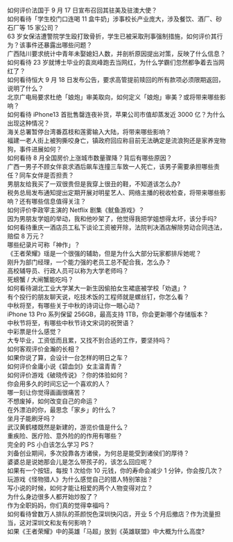 如何评价法国于 9 月 17 日宣布召回其驻美及驻澳大使？  
如何看待「学生校门口连喝 11 盒牛奶」涉事校长产业庞大，涉及餐饮、酒厂、砂石厂等 15 家公司？  
63 岁女保洁遭警院学生殴打致骨折，学生已被采取刑事强制措施，如何评价其行为？该事件还暴露出哪些问题？  
广西陆川要求统计中青年未娶媳妇人数，并剖析原因提出对策，反映了什么信息？  
如何看待 23 岁就博士毕业的袁岚峰跑去当网红，为什么学霸们忽然都争着去当网红了？  
如何看待恒大 9 月 18 日发布公告，要求高管提前赎回的所有款项必须限期返回，说明了什么？  
北京广电局要求杜绝「娘炮」审美取向，如何定义「娘炮」审美？或将带来哪些影响？  
如何看待 iPhone13 首批售罄连夜补货，苹果公司市值却蒸发近 3000 亿？为什么出现这种情况？  
海关总署暂停台湾番荔枝和莲雾输入大陆，将带来哪些影响？  
福建一老人街上被狗撕咬身亡，镇政府回应称目前无法确定是流浪狗还是家养宠物狗，事件进展如何？  
如何看待 8 月全国房价上涨城市数量骤降？背后有哪些原因？  
广西一男子不顾女伴哀求酒后飙车连撞三车致一人死亡，该男子需要承担哪些责任？同车女伴是否担责？  
男朋友给我买了一双很贵但是我穿上很丑的鞋，不知道该怎么办?  
税务总局发布通知提出定期开展对明星艺人、网络主播的税收检查，将带来哪些影响？还有哪些信息值得关注？  
如何评价李政宰主演的 Netflix 剧集《鱿鱼游戏》？  
因为男朋友学姐的举动，我和他吵架了，他觉得我把学姐想得太坏，该分手吗?  
如何看待重庆一酒店员工私下谈论工资被开除，法院判决酒店解除劳动合同违法，赔偿 8 万元？  
哪些纪录片可称「神作」？  
《王者荣耀》瑶是一个很强的辅助，但是为什么大部分玩家都排斥她呢？  
刚升为部门经理，一个能力强的老员工总不配合我，怎么办？  
高校辅导员、行政人员可以称为大学老师吗？  
死螃蟹 / 大闸蟹能吃吗？  
如何看待湖北工业大学某大一新生因偷拍女生裙底被学校「劝退」?  
有个投行的朋友聊天说，吃技术饭的工程师就是螺丝钉，你怎么看？  
中秋将至，有哪些关于中秋的诗词让你一眼心动？  
iPhone 13 Pro 系列保留 256GB，最高支持 1TB，你会更新哪个存储版本？  
中秋节将至，有哪些中秋节诗文宋词的祝贺语？  
中彩票是什么感觉？  
大专毕业，工资低而且累，又找不到合适的工作，要坚持吗？  
如何客观评价金瀚的长相？  
如果你说了算，会设计一台怎样的明日之车？  
如何评价金庸小说《碧血剑》女主温青青？  
如何评价游戏《破晓传说》？你的体验如何？  
你会用多久的时间忘记一个喜欢的人？  
哪一刻让你觉得画画很痛苦？  
不想废掉，如何改变自己的命运？  
在外漂泊的你，最思念「家乡」的什么？  
坐月子能刷牙吗？  
武汉黄鹤楼既然是新建的，游览价值是什么？  
重疾险、医疗险、意外险的的作用有哪些？  
完全的 PS 小白该怎么学习 PS？  
刘备创业期间，多次投靠各方诸侯，为何总是能受到诸侯们的厚待？  
婆婆总是说她那会儿是怎么带孩子的，该怎么回应呢？  
如果有一个按钮，每按 1 次给你 10 元钱，你的寿命会减少 1 分钟，你会按几次？  
玩游戏《怪物猎人》为什么感觉自己的猎人特别笨拙？  
写小说的时候，如何才能让相爱的两个人物变得对立？  
为什么身边很多人都开始炒股了？  
作为全职妈妈，你们真的觉得幸福吗？  
如何看待曾数万人排队的茶颜悦色深圳快闪店，开业 5 个月后撤店？作为流量担当，这对深圳文和友有何影响？  
如果《王者荣耀》中的英雄「马超」放到《英雄联盟》中大概为什么高度?  
